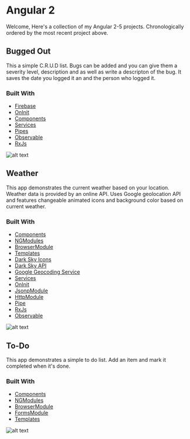 # Angular 2
Welcome, Here's a collection of my Angular 2-5 projects. Chronologically ordered by the most recent project above.

## Bugged Out
This a simple C.R.U.D list. Bugs can be added and you can give them a severity level, description and as well as write a descripton of the bug. It saves the date you logged it an and the person who logged it.

### Built With
* [Firebase](https://firebase.google.com/)
* [OnInit](https://angular.io/api/core/OnInit)
* [Components](https://angular.io/api/core/Component)
* [Services](https://angular.io/tutorial/toh-pt4)
* [Pipes](https://angular.io/guide/pipes)
* [Observable](http://reactivex.io/rxjs/class/es6/Observable.js~Observable.html)
* [RxJs](http://reactivex.io/rxjs/)


![alt text](https://www.noelfranceschi.com/angular2-apps/Buggedout.png)




## Weather
This app demonstrates the current weather based on your location. Weather data is provided by an online API. Uses Google geolocation API and features changeable animated icons and background color based on current weather. 

### Built With
* [Components](https://angular.io/api/core/Component)
* [NGModules](https://angular.io/guide/ngmodule)
* [BrowserModule](https://angular.io/api/platform-browser/BrowserModule)
* [Templates](https://angular.io/guide/template-syntax)
* [Dark Sky Icons](https://darkskyapp.github.io/skycons/)
* [Dark Sky API](https://darksky.net/dev/docs)
* [Google Geocoding Service](https://developers.google.com/maps/documentation/javascript/geocoding)
* [Services](https://angular.io/tutorial/toh-pt4)
* [OnInit](https://angular.io/api/core/OnInit)
* [JsonpModule](https://angular.io/api/http/JsonpModule)
* [HttpModule](https://angular.io/api/http/HttpModule)
* [Pipe](https://angular.io/api/core/Pipe)
* [RxJs](http://reactivex.io/rxjs/)
* [Observable](http://reactivex.io/rxjs/class/es6/Observable.js~Observable.html)


![alt text](https://www.noelfranceschi.com/angular2-apps/weather.png)



## To-Do
This app demonstrates a simple to do list. Add an item and mark it completed when it's done.

### Built With
* [Components](https://angular.io/api/core/Component)
* [NGModules](https://angular.io/guide/ngmodule)
* [BrowserModule](https://angular.io/api/platform-browser/BrowserModule)
* [FormsModule](https://angular.io/api/forms/FormsModule)
* [Templates](https://angular.io/guide/template-syntax)



![alt text](https://www.noelfranceschi.com/angular2-apps/todo.png)

